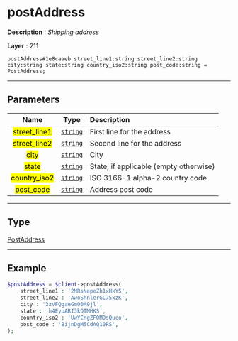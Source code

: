 # postAddress

**Description** : *Shipping address*

**Layer** : 211

```tl
postAddress#1e8caaeb street_line1:string street_line2:string city:string state:string country_iso2:string post_code:string = PostAddress;
```

---

## Parameters

| Name | Type | Description |
| :---: | :---: | :--- |
| <mark>street_line1</mark> | [`string`](type/string) | First line for the address |
| <mark>street_line2</mark> | [`string`](type/string) | Second line for the address |
| <mark>city</mark> | [`string`](type/string) | City |
| <mark>state</mark> | [`string`](type/string) | State, if applicable (empty otherwise) |
| <mark>country_iso2</mark> | [`string`](type/string) | ISO 3166-1 alpha-2 country code |
| <mark>post_code</mark> | [`string`](type/string) | Address post code |

---

## Type

[PostAddress](type/PostAddress)

---

## Example

```php
$postAddress = $client->postAddress(
	street_line1 : '2MRsNapeZh1xHkY5',
	street_line2 : 'AwoShnlerGC75xzK',
	city : '3zVFQgaeGmO0A9jl',
	state : 'h4EyuARI3kQTMHKS',
	country_iso2 : 'UwYCngZFOMDsQuco',
	post_code : 'BijnDgM5CdAQ10RS',
);
```